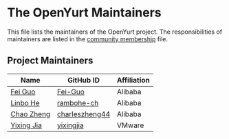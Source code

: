 # The OpenYurt Maintainers

This file lists the maintainers of the OpenYurt project. The responsibilities of maintainers are listed in the [community membership](./community-membership.md) file.

## Project Maintainers
| Name | GitHub ID | Affiliation |
| ---- | --------- | ----------- |
| [Fei Guo](mailto:f.guo@alibaba-inc.com) | [Fei-Guo](https://github.com/Fei-Guo) | Alibaba |
| [Linbo He](mailto:linbo.hlb@alibaba-inc.com) | [rambohe-ch](https://github.com/rambohe-ch) | Alibaba |
| [Chao Zheng](mailto:c.zheng@alibaba-inc.com) | [charleszheng44](https://github.com/charleszheng44) | Alibaba |
| [Yixing Jia](mailto:yixingjia@gmail.com) | [yixingjia](https://github.com/yixingjia) | VMware |
